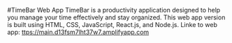 #TimeBar Web App
TimeBar is a productivity application designed to help you manage your time effectively and stay organized. This web app version is built using HTML, CSS, JavaScript, React.js, and Node.js.
Linke to web app: [ttps://main.d13fsm7lht37w7.amplifyapp.com](https://main.d13fsm7lht37w7.amplifyapp.com)

